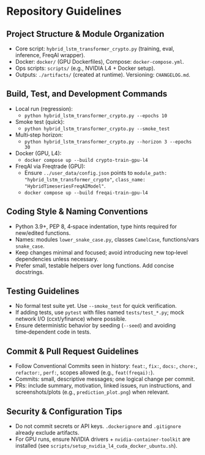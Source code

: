 # Repository Guidelines

## Project Structure & Module Organization
- Core script: `hybrid_lstm_transformer_crypto.py` (training, eval, inference, FreqAI wrapper).
- Docker: `docker/` (GPU Dockerfiles), Compose: `docker-compose.yml`.
- Ops scripts: `scripts/` (e.g., NVIDIA L4 + Docker setup).
- Outputs: `./artifacts/` (created at runtime). Versioning: `CHANGELOG.md`.

## Build, Test, and Development Commands
- Local run (regression):
  - `python hybrid_lstm_transformer_crypto.py --epochs 10`
- Smoke test (quick):
  - `python hybrid_lstm_transformer_crypto.py --smoke_test`
- Multi‑step horizon:
  - `python hybrid_lstm_transformer_crypto.py --horizon 3 --epochs 30`
- Docker (GPU, L4):
  - `docker compose up --build crypto-train-gpu-l4`
- FreqAI via Freqtrade (GPU):
  - Ensure `../user_data/config.json` points to `module_path: "hybrid_lstm_transformer_crypto"`, `class_name: "HybridTimeseriesFreqAIModel"`.
  - `docker compose up --build freqai-train-gpu-l4`

## Coding Style & Naming Conventions
- Python 3.9+, PEP 8, 4‑space indentation, type hints required for new/edited functions.
- Names: modules `lower_snake_case.py`, classes `CamelCase`, functions/vars `snake_case`.
- Keep changes minimal and focused; avoid introducing new top‑level dependencies unless necessary.
- Prefer small, testable helpers over long functions. Add concise docstrings.

## Testing Guidelines
- No formal test suite yet. Use `--smoke_test` for quick verification.
- If adding tests, use `pytest` with files named `tests/test_*.py`; mock network I/O (ccxt/yfinance) where possible.
- Ensure deterministic behavior by seeding (`--seed`) and avoiding time‑dependent code in tests.

## Commit & Pull Request Guidelines
- Follow Conventional Commits seen in history: `feat:`, `fix:`, `docs:`, `chore:`, `refactor:`, `perf:`, scopes allowed (e.g., `feat(freqai):`).
- Commits: small, descriptive messages; one logical change per commit.
- PRs: include summary, motivation, linked issues, run instructions, and screenshots/plots (e.g., `prediction_plot.png`) when relevant.

## Security & Configuration Tips
- Do not commit secrets or API keys. `.dockerignore` and `.gitignore` already exclude artifacts.
- For GPU runs, ensure NVIDIA drivers + `nvidia-container-toolkit` are installed (see `scripts/setup_nvidia_l4_cuda_docker_ubuntu.sh`).
